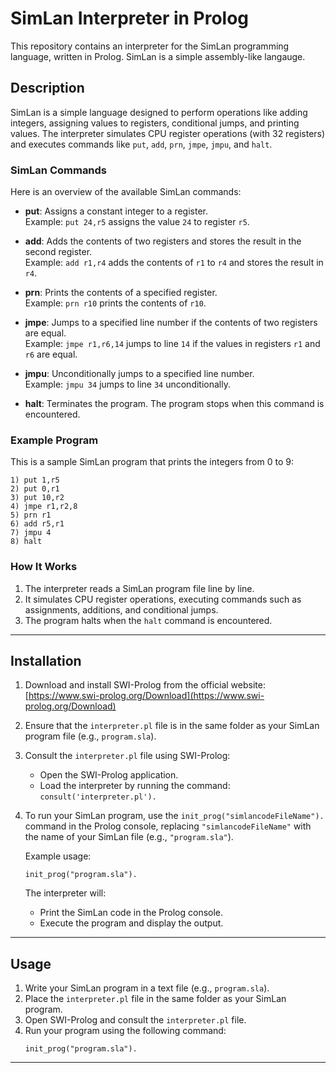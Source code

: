 # SimLan Interpreter in Prolog

This repository contains an interpreter for the SimLan programming language, written in Prolog. SimLan is a simple assembly-like langauge.

## Description

SimLan is a simple language designed to perform operations like adding integers, assigning values to registers, conditional jumps, and printing values. The interpreter simulates CPU register operations (with 32 registers) and executes commands like `put`, `add`, `prn`, `jmpe`, `jmpu`, and `halt`.

### SimLan Commands

Here is an overview of the available SimLan commands:

- **put**: Assigns a constant integer to a register.  
  Example: `put 24,r5` assigns the value `24` to register `r5`.

- **add**: Adds the contents of two registers and stores the result in the second register.  
  Example: `add r1,r4` adds the contents of `r1` to `r4` and stores the result in `r4`.

- **prn**: Prints the contents of a specified register.  
  Example: `prn r10` prints the contents of `r10`.

- **jmpe**: Jumps to a specified line number if the contents of two registers are equal.  
  Example: `jmpe r1,r6,14` jumps to line `14` if the values in registers `r1` and `r6` are equal.

- **jmpu**: Unconditionally jumps to a specified line number.  
  Example: `jmpu 34` jumps to line `34` unconditionally.

- **halt**: Terminates the program. The program stops when this command is encountered.

### Example Program

This is a sample SimLan program that prints the integers from 0 to 9:

```
1) put 1,r5
2) put 0,r1
3) put 10,r2
4) jmpe r1,r2,8
5) prn r1
6) add r5,r1
7) jmpu 4
8) halt
```

### How It Works

1. The interpreter reads a SimLan program file line by line.
2. It simulates CPU register operations, executing commands such as assignments, additions, and conditional jumps.
3. The program halts when the `halt` command is encountered.

---

## Installation

1. Download and install SWI-Prolog from the official website:  
   [https://www.swi-prolog.org/Download](https://www.swi-prolog.org/Download)

2. Ensure that the `interpreter.pl` file is in the same folder as your SimLan program file (e.g., `program.sla`).

3. Consult the `interpreter.pl` file using SWI-Prolog:
   - Open the SWI-Prolog application.
   - Load the interpreter by running the command:  
     `consult('interpreter.pl').`

4. To run your SimLan program, use the `init_prog("simlancodeFileName").` command in the Prolog console, replacing `"simlancodeFileName"` with the name of your SimLan file (e.g., `"program.sla"`).

   Example usage:
   ```
   init_prog("program.sla").
   ```

   The interpreter will:
   - Print the SimLan code in the Prolog console.
   - Execute the program and display the output.

---

## Usage

1. Write your SimLan program in a text file (e.g., `program.sla`).
2. Place the `interpreter.pl` file in the same folder as your SimLan program.
3. Open SWI-Prolog and consult the `interpreter.pl` file.
4. Run your program using the following command:
   ```
   init_prog("program.sla").
   ```

---
